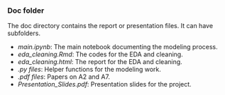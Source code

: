 ### Doc folder

The doc directory contains the report or presentation files. It can have subfolders.

+ *main.ipynb*: The main notebook documenting the modeling process.
+ *eda_cleaning.Rmd*: The codes for the EDA and cleaning.
+ *eda_cleaning.html*: The report for the EDA and cleaning.
+ *.py files*: Helper functions for the modeling work.
+ *.pdf files*: Papers on A2 and A7.
+ *Presentation_Slides.pdf*: Presentation slides for the project.